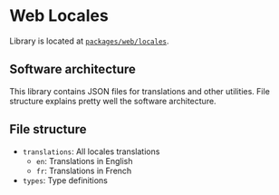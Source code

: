 # Web Locales

Library is located at [`packages/web/locales`](../../../../packages/web/locales).

## Software architecture

This library contains JSON files for translations and other utilities. File structure explains pretty well the software
architecture.

## File structure

- `translations`: All locales translations
  - `en`: Translations in English
  - `fr`: Translations in French
- `types`: Type definitions
